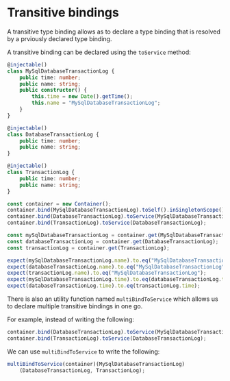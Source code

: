 # Transitive bindings

A transitive type binding allows as to declare a type binding that is resolved by a prviously declared type binding.

A transitive binding can be declared using the `toService` method:

```ts
@injectable()
class MySqlDatabaseTransactionLog {
    public time: number;
    public name: string;
    public constructor() {
        this.time = new Date().getTime();
        this.name = "MySqlDatabaseTransactionLog";
    }
}

@injectable()
class DatabaseTransactionLog {
    public time: number;
    public name: string;
}

@injectable()
class TransactionLog {
    public time: number;
    public name: string;
}

const container = new Container();
container.bind(MySqlDatabaseTransactionLog).toSelf().inSingletonScope();
container.bind(DatabaseTransactionLog).toService(MySqlDatabaseTransactionLog);
container.bind(TransactionLog).toService(DatabaseTransactionLog);

const mySqlDatabaseTransactionLog = container.get(MySqlDatabaseTransactionLog);
const databaseTransactionLog = container.get(DatabaseTransactionLog);
const transactionLog = container.get(TransactionLog);

expect(mySqlDatabaseTransactionLog.name).to.eq("MySqlDatabaseTransactionLog");
expect(databaseTransactionLog.name).to.eq("MySqlDatabaseTransactionLog");
expect(transactionLog.name).to.eq("MySqlDatabaseTransactionLog");
expect(mySqlDatabaseTransactionLog.time).to.eq(databaseTransactionLog.time);
expect(databaseTransactionLog.time).to.eq(transactionLog.time);
```

There is also an utility function named `multiBindToService` which allows us to declare multiple transitive bindings in one go.

For example, instead of writing the following:

```ts
container.bind(DatabaseTransactionLog).toService(MySqlDatabaseTransactionLog);
container.bind(TransactionLog).toService(DatabaseTransactionLog);
```

We can use `multiBindToService` to write the following:

```ts
multiBindToService(container)(MySqlDatabaseTransactionLog)
    (DatabaseTransactionLog, TransactionLog);
```
